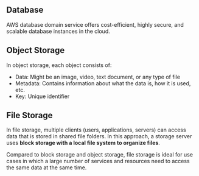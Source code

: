 ## Database

AWS database domain service offers cost-efficient, highly secure, and scalable database instances in the cloud.

## Object Storage

In object storage, each object consists of:

- Data: Might be an image, video, text document, or any type of file
- Metadata: Contains information about what the data is, how it is used, etc.
- Key: Unique identifier

## File Storage

In file storage, multiple clients (users, applications, servers) can access data that is stored in shared file folders. In this approach, a storage server uses **block storage with a local file system to organize files**.

Compared to block storage and object storage, file storage is ideal for use cases in which a large number of services and resources need to access the same data at the same time.
